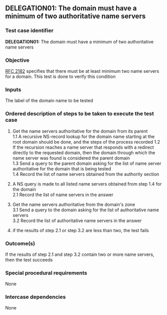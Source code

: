 ## DELEGATION01: The domain must have a minimum of two authoritative name servers   

### Test case identifier

**DELEGATION01:** The domain must have a minimum of two authoritative name servers

### Objective

[RFC 2182](http://tools.ietf.org/html/rfc2182) specifies that there must be at least minimum two name servers for a domain. This test is done to verify this condition

### Inputs

The label of the domain name to be tested

### Ordered description of steps to be taken to execute the test case

1. Get the name servers authoritative for the domain from its parent <br/>
1.1 A recursive NS-record lookup for the domain name starting at the root domain should be done, and the steps of the process recorded
1.2 If the recursion reaches a name server that responds with a redirect directly to the requested domain, then the domain through which the name server was found is considered the parent domain <br/>
1.3 Send a query to the parent domain asking for the list of name server authoritative for the domain that is being tested <br/>
1.4 Record the list of name servers obtained from the authority section <br/>
2. A NS query is made to all listed name servers obtained from step 1.4 for the domain <br/>
2.1 Record the list of name servers in the answer <br/>
3. Get the name servers authoritative from the domain's zone <br/>
3.1 Send a query to the domain asking for the list of authoritative name servers<br/>
3.2 Record the list of authoritative name servers in the answer <br/>

4. if the results of step 2.1 or step 3.2 are less than two, the test fails
 
### Outcome(s)

If the results of step 2.1 and step 3.2 contain two or more name servers, then the test succeeds 

### Special procedural requirements

None 

### Intercase dependencies

None
